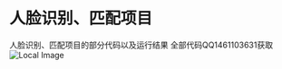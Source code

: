 # 人脸识别、匹配项目

人脸识别、匹配项目的部分代码以及运行结果 
全部代码QQ1461103631获取
 ![Local Image]([img\\1.png](https://github.com/chaohuichen1024/face-recognition/blob/main/img/1.png))

